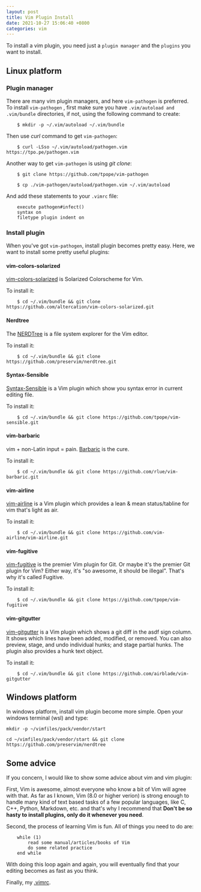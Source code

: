 ```yaml
---
layout: post
title: Vim Plugin Install
date: 2021-10-27 15:06:40 +0800
categories: vim
---
```


To install a vim plugin, you need just a `plugin manager` and the `plugins` you want to install.

## Linux platform

### Plugin manager
There are many vim plugin managers, and here `vim-pathogen` is preferred. To install `vim-pathogen` , first 
make sure you have `.vim/autoload and .vim/bundle` directories, if not, using the following command to create:
```
    $ mkdir -p ~/.vim/autoload ~/.vim/bundle
```

Then use *curl* command to get `vim-pathogen`:
```
    $ curl -LSso ~/.vim/autoload/pathogen.vim https://tpo.pe/pathogen.vim
```

Another way to get `vim-pathogen` is using *git clone*:
```
    $ git clone https://github.com/tpope/vim-pathogen 

    $ cp ./vim-pathogen/autoload/pathogen.vim ~/.vim/autoload
```

And add these statements to your `.vimrc` file:
```
    execute pathogen#infect()
    syntax on
    filetype plugin indent on
```

### Install plugin
When you've got `vim-pathogen`, install plugin becomes pretty easy. Here, 
we want to install some pretty useful plugins:

#### vim-colors-solarized
[vim-colors-solarized](https://github.com/altercation/vim-colors-solarized) is Solarized
Colorscheme for Vim.

To install it:
```
    $ cd ~/.vim/bundle && git clone https://github.com/altercation/vim-colors-solarized.git
```

#### Nerdtree
The [NERDTree](https://github.com/preservim/nerdtree) is a file system
explorer for the Vim editor. 

To install it: 
```
    $ cd ~/.vim/bundle && git clone https://github.com/preservim/nerdtree.git
```

#### Syntax-Sensible
[Syntax-Sensible](https://github.com/tpope/vim-sensible) is a Vim plugin which
show you syntax error in current editing file.

To install it:
```
    $ cd ~/.vim/bundle && git clone https://github.com/tpope/vim-sensible.git
```

#### vim-barbaric
vim + non-Latin input = pain. [Barbaric](https://github.com/rlue/vim-barbaric) 
is the cure.

To install it:
```
    $ cd ~/.vim/bundle && git clone https://github.com/rlue/vim-barbaric.git
```

#### vim-airline
[vim-airline](https://github.com/vim-airline/vim-airline) is a Vim plugin
  which provides a lean & mean status/tabline for vim that's light as air.

To install it:
```
    $ cd ~/.vim/bundle && git clone https://github.com/vim-airline/vim-airline.git
```

#### vim-fugitive
[vim-fugitive](https://github.com/tpope/vim-fugitive) is the premier Vim plugin for Git. Or maybe it's the premier Git 
plugin for Vim? Either way, it's "so awesome, it should be illegal". That's why it's called Fugitive.

To install it:
```
    $ cd ~/.vim/bundle && git clone https://github.com/tpope/vim-fugitive
```

#### vim-gitgutter
[vim-gitgutter](https://github.com/airblade/vim-gitgutter) is a Vim plugin which shows a git diff in the asdf sign column. 
It shows which lines have been added, modified, or removed. You can also preview, stage, and undo individual hunks; and 
stage partial hunks. The plugin also provides a hunk text object.

To install it:
```
    $ cd ~/.vim/bundle && git clone https://github.com/airblade/vim-gitgutter
```

## Windows platform

In windows platform, install vim plugin become more simple. Open your windows terminal (wsl) and type:
```
mkdir -p ~/vimfiles/pack/vendor/start

cd ~/vimfiles/pack/vendor/start && git clone https://github.com/preservim/nerdtree
```

## Some advice
If you concern, I would like to show some advice about vim and vim plugin:

First, Vim is awesome, almost everyone who know a bit of Vim will agree with
that.  As far as I known, Vim (8.0 or higher verion) is strong enough to handle
many kind of text based tasks of a few popular languages, like C, C++, Python, Markdown,
etc. and that's why I recommend that **Don't be so hasty to install plugins, 
only do it whenever you need**.

Second, the process of learning Vim is fun. All of things you need to do are:
```
    while (1)
        read some manual/articles/books of Vim
        do some related practice
    end while
```

With doing this loop again and again, you will eventually find that your editing
becomes as fast as you think.

Finally, my [.vimrc](/asset/vim/vimrc).
